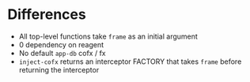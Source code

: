 # Differences

- All top-level functions take `frame` as an initial argument
- 0 dependency on reagent
- No default `app-db` cofx / fx
- `inject-cofx` returns an interceptor FACTORY that takes `frame` before
  returning the interceptor
